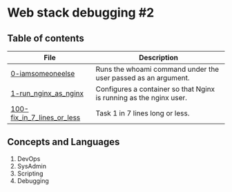# Web stack debugging #2
## Table of contents
File | Description
---- | -----------
[0-iamsomeoneelse](./0-iamsomeoneelse) | Runs the whoami command under the user passed as an argument.
[1-run_nginx_as_nginx](./1-run_nginx_as_nginx) | Configures a container so that Nginx is running as the nginx user.
[100-fix_in_7_lines_or_less](./100-fix_in_7_lines_or_less) | Task 1 in 7 lines long or less.
## Concepts and Languages
1. DevOps
2. SysAdmin
3. Scripting
4. Debugging
